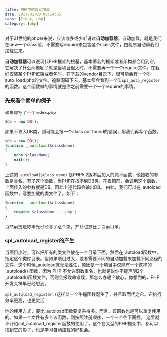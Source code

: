 ```yaml
---
title: PHP中的自动加载
date: 2017-01-08 09:14:35
tags: [linux, php]
category: [php]
---
```


对于21世纪的phper来说，应该或多或少听说过**自动加载器**。自动加载，就是我们在new一个class前，不需要写require来包含这个class文件，由程序自动帮我们加载进来。
<!--more-->

**自动加载器**可以说现代PHP框架的根基，基本著名的框架或者架构都会用到它。它解决了什么问题呢？就是当项目很大时，不需要再一个一个require文件。在我们安装某个PHP框架或者包时，在下载的vendor目录下，很可能会有一个叫auto_load.php的文件。追踪源码下去，基本都会看到一个叫`spl_auto_register`的函数。这个函数做的事情就是你之前需要一个一个require的事情。

### 先来看个简单的例子

如果你写了一个index.php
```php
$db = new DB();
```
如果不导入DB类，则可能会报一个class not found的错误，那我们再写个函数。
```php
$db = new DB();
function __autoload($className)
{
    echo $className;
    exit();
}
```

上述的`_autoload($class_name)` 是PHP5.2版本后加入的魔术函数，他接收的参数是类名，有了这个函数，当PHP在找不到DB类，在报错前，会调用这个函数，上面传入的参数就是DB。因此上述代码会输出DB。
由此，我们可以在_autoload函数中，写要加载的类文件了。如下：
```php
function __autoload($className)
{
    require $className . '.php';
}
```
当然前提是你事先已经写了这个类，并且也放在了当前目录。

### spl_autoload_register的产生

当项目小时，可以把所有的类文件放在一个目录下面，然后在_autoload函数中，指定这个类库目录。但如果项目过大，或者需要不同的自动加载来加载不同路径的文件，这个时候_autoload就无法胜任，原因是一个项目中仅能有一个这样的 _autoload() 函数，因为 PHP 不允许函数重名，也就是说你不能声明2个_autoload()函数文件，否则会报致命错误，那怎么办呢？放心，你想到的，PHP开发大神早已经想到。

`spl_autoload_register()`这样又一个牛逼函数诞生了，并且取而代之它。它执行效率更高，也更灵活

他的使用方式，要比_autoload函数要复杂得多。而且，该函数也是可以重复使用的。如果一个文件有多个该函数，则按照注册顺序，一个一个往下面找。
这里就不介绍spl_autoload_register函数的使用了，这个在大型的PHP框架中，都可以找到它的影子，也是学习自动加载的好机会。
